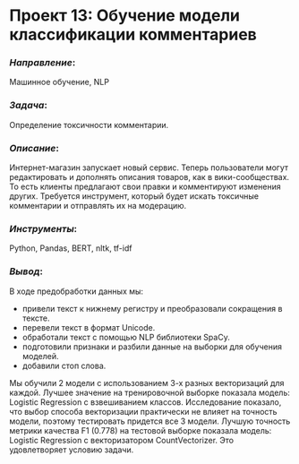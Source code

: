 # Проект 13: Обучение модели классификации комментариев

### *Направление*: 
Машинное обучение, NLP

### *Задача*: 
Определение токсичности комментарии.

### *Описание*:
Интернет-магазин запускает новый сервис. Теперь пользователи могут редактировать и дополнять описания товаров, как в вики-сообществах. То есть клиенты предлагают свои правки и комментируют изменения других. Требуется инструмент, который будет искать токсичные комментарии и отправлять их на модерацию.

### *Инструменты*: 
Python, Pandas, BERT, nltk, tf-idf

### *Вывод*:
В ходе предобработки данных мы:
   - привели текст к нижнему регистру и преобразовали сокращения в тексте.  
   - перевели текст в формат Unicode.  
   - обработали текст с помощью NLP библиотеки SpaCy.  
   - подготовили признаки и разбили данные на выборки для обучения моделей.  
   - добавили стоп слова.

Мы обучили 2 модели с использованием 3-х разных векторизаций для каждой.
Лучшее значение на тренировочной выборке показала модель: Logistic Regression с взвешиванием классов. Исследование показало, что выбор способа векторизации практически не влияет на точность модели, поэтому тестировать придется все 3 модели.
Лучшую точность метрики качества F1 (0.778) на тестовой выборке показала модель: Logistic Regression с векторизатором CountVectorizer. Это удовлетворяет условию задачи. 
